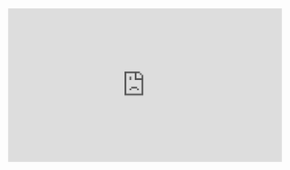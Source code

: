
<div id="header" align="center"><iframe src="https://giphy.com/embed/4OAxDXv4RdUeg38JYi" width="480" height="270" frameBorder="0" class="giphy-embed" allowFullScreen></iframe><p><ahref="https://giphy.com/gifs/hacker-hack-hacking-4OAxDXv4RdUeg38JYi">
</div>
  
